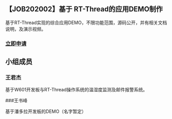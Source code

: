 ## 【JOB202002】基于 RT-Thread的应用DEMO制作

基于RT-Thread实现的综合应用DEMO，不限功能范围，源码公开，并有相关文档说明，及演示视频。

### [立即申请]( https://github.com/RT-Thread/community-activities/edit/master/2020/JOB202002.md )

## 小组成员

### 王君杰

基于W601开发板与RT-Thread操作系统的温湿度监测及邮件报警系统。

###王书峰

基于潘多拉开发板的DEMO（名字暂定）
